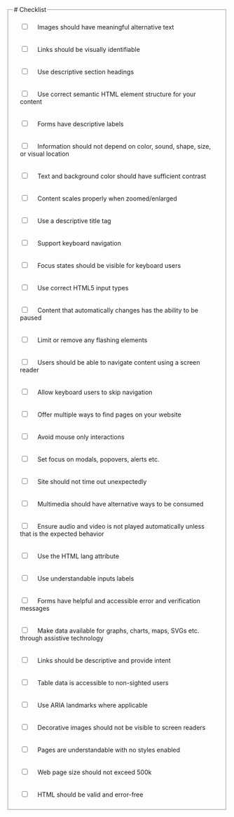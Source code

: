<style>
    .check-div {
        padding: 1rem;
    }
    .check-div > label {
        margin-left: 1rem;
    }
</style>

<fieldset>
    <legend># Checklist</legend>

<div class="check-div">
    <input type="checkbox" name="1" id="1">
    <label for="1">Images should have meaningful alternative text</label>
</div>
<div class="check-div">
    <input type="checkbox" name="2" id="2">
    <label for="2">Links should be visually identifiable</label>
</div>
<div class="check-div">
    <input type="checkbox" name="3" id="3">
    <label for="3">Use descriptive section headings</label>
</div>
<div class="check-div">
    <input type="checkbox" name="4" id="4">
    <label for="4">Use correct semantic HTML element structure for your content</label>
</div>
<div class="check-div">
    <input type="checkbox" name="5" id="5">
    <label for="5">Forms have descriptive labels</label>
</div>
<div class="check-div">
    <input type="checkbox" name="6" id="6">
    <label for="6">Information should not depend on color, sound, shape, size, or visual location</label>
</div>
<div class="check-div">
    <input type="checkbox" name="7" id="7">
    <label for="7">Text and background color should have sufficient contrast</label>
</div>
<div class="check-div">
    <input type="checkbox" name="8" id="8">
    <label for="8">Content scales properly when zoomed/enlarged</label>
</div>
<div class="check-div">
    <input type="checkbox" name="9" id="9">
    <label for="9">Use a descriptive title tag</label>
</div>
<div class="check-div">
    <input type="checkbox" name="10" id="10">
    <label for="10">Support keyboard navigation</label>
</div>
<div class="check-div">
    <input type="checkbox" name="11" id="11">
    <label for="11">Focus states should be visible for keyboard users</label>
</div>
<div class="check-div">
    <input type="checkbox" name="12" id="12">
    <label for="12">Use correct HTML5 input types</label>
</div>
<div class="check-div">
    <input type="checkbox" name="13" id="13">
    <label for="13">Content that automatically changes has the ability to be paused</label>
</div>
<div class="check-div">
    <input type="checkbox" name="14" id="14">
    <label for="14">Limit or remove any flashing elements</label>
</div>
<div class="check-div">
    <input type="checkbox" name="15" id="15">
    <label for="15">Users should be able to navigate content using a screen reader</label>
</div>
<div class="check-div">
    <input type="checkbox" name="16" id="16">
    <label for="16">Allow keyboard users to skip navigation</label>
</div>
<div class="check-div">
    <input type="checkbox" name="17" id="17">
    <label for="17">Offer multiple ways to find pages on your website</label>
</div>
<div class="check-div">
    <input type="checkbox" name="18" id="18">
    <label for="18">Avoid mouse only interactions</label>
</div>
<div class="check-div">
    <input type="checkbox" name="19" id="19">
    <label for="19">Set focus on modals, popovers, alerts etc.</label>
</div>
<div class="check-div">
    <input type="checkbox" name="20" id="20">
    <label for="20">Site should not time out unexpectedly</label>
</div>
<div class="check-div">
    <input type="checkbox" name="21" id="21">
    <label for="21">Multimedia should have alternative ways to be consumed</label>
</div>
<div class="check-div">
    <input type="checkbox" name="22" id="22">
    <label for="22">Ensure audio and video is not played automatically unless that is the expected behavior</label>
</div>
<div class="check-div">
    <input type="checkbox" name="23" id="23">
    <label for="23">Use the HTML lang attribute</label>
</div>
<div class="check-div">
    <input type="checkbox" name="24" id="24">
    <label for="24">Use understandable inputs labels</label>
</div>
<div class="check-div">
    <input type="checkbox" name="25" id="25">
    <label for="25">Forms have helpful and accessible error and verification messages</label>
</div>
<div class="check-div">
    <input type="checkbox" name="26" id="26">
    <label for="26">Make data available for graphs, charts, maps, SVGs etc. through assistive technology</label>
</div>
<div class="check-div">
    <input type="checkbox" name="27" id="27">
    <label for="27">Links should be descriptive and provide intent</label>
</div>
<div class="check-div">
    <input type="checkbox" name="28" id="28">
    <label for="28">Table data is accessible to non-sighted users</label>
</div>
<div class="check-div">
    <input type="checkbox" name="29" id="29">
    <label for="29">Use ARIA landmarks where applicable</label>
</div>
<div class="check-div">
    <input type="checkbox" name="30" id="30">
    <label for="30">Decorative images should not be visible to screen readers</label>
</div>
<div class="check-div">
    <input type="checkbox" name="31" id="31">
    <label for="31">Pages are understandable with no styles enabled</label>
</div>
<div class="check-div">
    <input type="checkbox" name="32" id="32">
    <label for="32">Web page size should not exceed 500k</label>
</div>
<div class="check-div">
    <input type="checkbox" name="33" id="33">
    <label for="33">HTML should be valid and error-free</label>
</div>
</fieldset>
